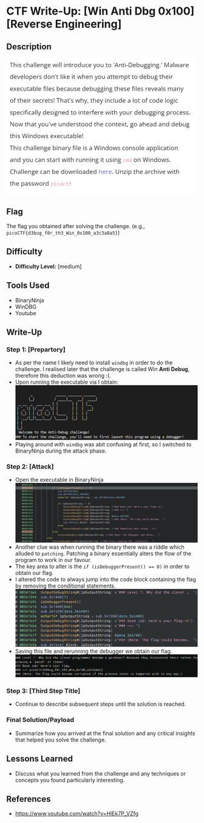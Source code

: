 # CTF Write-Up: [Win Anti Dbg 0x100][Reverse Engineering]

## Description
![alt text](image.png)
## Flag
The flag you obtained after solving the challenge. (e.g., `picoCTF{d3bug_f0r_th3_Win_0x100_a3c3a8a5}`)

## Difficulty
- **Difficulty Level:** [medium]

## Tools Used
- BinaryNinja
- WinDBG
- Youtube

## Write-Up

### Step 1: [Prepartory]
- As per the name I likely need to install `windbg` in order to do the challenge. I realised later that the challenge is called Win **Anti Debug**, therefore this deduction was wrong :(.
- Upon running the executable via I obtain: 
![alt text](image-1.png)
- Playing around with `windbg` was abit confusing at first, so I switched to BinaryNinja during the attack phase.

### Step 2: [Attack]
- Open the executable in BinaryNinja
![alt text](image-3.png)
- Another clue was when running the binary there was a riddle which alluded to `patching`. Patching a binary essentially alters the flow of the program to work in our favour. 
- The key area to alter is the `if (isDebuggerPresent() == 0)` in order to obtain our flag.
- I altered the code to always jump into the code block containing the flag by removing the conditional statements.
![alt text](image-6.png)
- Saving this file and rerunning the debugger we obtain our flag.
![alt text](image-7.png)


### Step 3: [Third Step Title]
- Continue to describe subsequent steps until the solution is reached. 

### Final Solution/Payload
- Summarize how you arrived at the final solution and any critical insights that helped you solve the challenge.

## Lessons Learned
- Discuss what you learned from the challenge and any techniques or concepts you found particularly interesting.

## References
- https://www.youtube.com/watch?v=HlEk7P_VZfg

